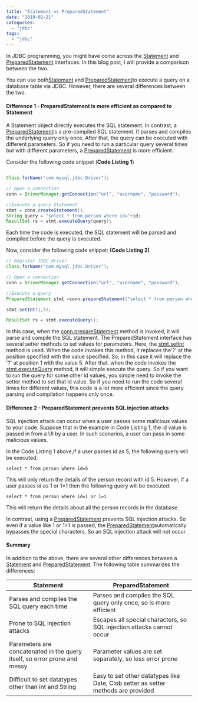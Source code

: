 ```yaml
---
title: "Statement vs PreparedStatement"
date: "2019-02-21"
categories: 
  - "jdbc"
tags: 
  - "jdbc"
---
```


In JDBC programming, you might have come across the [Statement](https://docs.oracle.com/javase/7/docs/api/java/sql/Statement.html) and [PreparedStatement](https://docs.oracle.com/javase/7/docs/api/java/sql/PreparedStatement.html) interfaces. In this blog post, I will provide a comparison between the two.

You can use both[Statement](https://docs.oracle.com/javase/7/docs/api/java/sql/Statement.html) and [PreparedStatement](https://docs.oracle.com/javase/7/docs/api/java/sql/PreparedStatement.html)to execute a query on a database table via JDBC. However, there are several differences between the two.

#### Difference 1 - PreparedStatement is more efficient as compared to Statement

A Statement object directly executes the SQL statement. In contrast, a [PreparedStatement](https://docs.oracle.com/javase/7/docs/api/java/sql/PreparedStatement.html)is a pre-compiled SQL statement. It parses and compiles the underlying query only once. After that, the query can be executed with different parameters. So if you need to run a particular query several times but with different parameters, a [PreparedStatement](https://docs.oracle.com/javase/7/docs/api/java/sql/PreparedStatement.html) is more efficient.

Consider the following code snippet (**Code Listing 1**)

````java

Class.forName("com.mysql.jdbc.Driver");

// Open a connection 
conn = DriverManager.getConnection("url", "username", "password");

//Execute a query Statement 
stmt = conn.createStatement(); 
String query = "select * from person where id="+id; 
ResultSet rs = stmt.executeQuery(query);
````

Each time the code is executed, the SQL statement will be parsed and compiled before the query is executed.

Now, consider the following code snippet: **(Code Listing 2)**

```` java
// Register JDBC driver 
Class.forName("com.mysql.jdbc.Driver");

// Open a connection 
conn = DriverManager.getConnection("url", "username", "password");

//Execute a query 
PreparedStatement stmt =conn.prepareStatement("select * from person where id=?");

stmt.setInt(1,5);

ResultSet rs = stmt.executeQuery();

````

In this case, when the [conn.prepareStatement](https://docs.oracle.com/javase/7/docs/api/java/sql/Connection.html#prepareStatement\(java.lang.String\)) method is invoked, it will parse and compile the SQL statement. The PreparedStatement interface has several setter methods to set values for parameters. Here, the [stmt.setInt](https://docs.oracle.com/javase/7/docs/api/java/sql/Connection.html#prepareStatement\(java.lang.String\)) method is used. When the code invokes this method, it replaces the'?' at the position specified with the value specified. So, in this case it will replace the '?' at position 1 with the value 5. After that. when the code invokes the [stmt.executeQuery](https://docs.oracle.com/javase/7/docs/api/java/sql/PreparedStatement.html#executeQuery\(\)) method, it will simple execute the query. So if you want to run the query for some other id values, you simple need to invoke the setter method to set that id value. So if you need to run the code several times for different values, this code is a lot more efficient since the query parsing and compilation happens only once.

#### Difference 2 - PreparedStatement prevents SQL injection attacks

SQL injection attack can occur when a user passes some malicious values to your code. Suppose that in the example in Code Listing 1, the id value is passed in from a UI by a user. In such scenarios, a user can pass in some malicious values.

In the Code Listing 1 above,if a user passes id as 5, the following query will be executed:

```
select * from person where id=5
```

This will only return the details of the person record with id 5. However, if a user passes id as 1 or 1=1 then the following query will be executed:

```
select * from person where id=1 or 1=1
```

This will return the details about all the person records in the database.

In contrast, using a [PreparedStatement](https://docs.oracle.com/javase/7/docs/api/java/sql/PreparedStatement.html) prevents SQL injection attacks. So even if a value like 1 or 1=1 is passed, the [PreparedStatement](https://docs.oracle.com/javase/7/docs/api/java/sql/PreparedStatement.html)automatically bypasses the special characters. So an SQL injection attack will not occur.

#### Summary

In addition to the above, there are several other differences between a [Statement](https://docs.oracle.com/javase/7/docs/api/java/sql/Statement.html) and [PreparedStatement](https://docs.oracle.com/javase/7/docs/api/java/sql/PreparedStatement.html). The following table summarizes the differences:


|Statement  |PreparedStatement  |
|--|--|
| Parses and compiles the SQL query each time | Parses and compiles the SQL query only once, so is more efficient |
| Prone to SQL injection attacks | Escapes all special characters, so SQL injection attacks cannot occur |
| Parameters are concatenated in the query itself, so error prone and messy |Parameter values are set separately, so less error prone  |
|Difficult to set datatypes other than int and String  | Easy to set other datatypes like Date, Clob setter as setter methods are provided |

